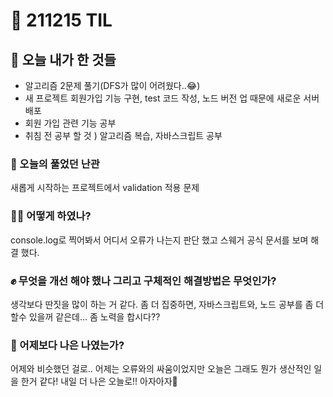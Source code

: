 # :rocket: 211215 TIL

## :seedling: 오늘 내가 한 것들
* 알고리즘 2문제 풀기(DFS가 많이 어려웠다..😂)
* 새 프로젝트 회원가입 기능 구현, test 코드 작성, 노드 버전 업 때문에 새로운 서버 배포 
* 회원 가입 관련 기능 공부  
* 취침 전 공부 할 것 ) 알고리즘 복습, 자바스크립트 공부

### :speech_balloon: 오늘의 풀었던 난관
새롭게 시작하는 프로젝트에서 validation 적용 문제

### 💫✨ 어떻게 하였나?
console.log로 찍어봐서 어디서 오류가 나는지 판단 했고 스웨거 공식 문서를 보며 해결 했다.

### :fist: 무엇을 개선 해야 했나  그리고 구체적인 해결방법은 무엇인가?
생각보다 딴짓을 많이 하는 거 같다.
좀 더 집중하면, 자바스크립트와, 노드 공부를 좀 더 할수 있을꺼 같은데... 좀 노력을 합시다??

### :muscle: 어제보다 나은 나였는가?  
어제와 비슷했던 걸로..
어제는 오류와의 싸움이었지만 
오늘은 그래도 뭔가 생산적인 일을 한거 같다!
내일 더 나은 오늘로!! 아자아자🙈
